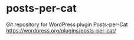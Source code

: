 # posts-per-cat
Git repository for WordPress plugin Posts-per-Cat https://wordpress.org/plugins/posts-per-cat/
